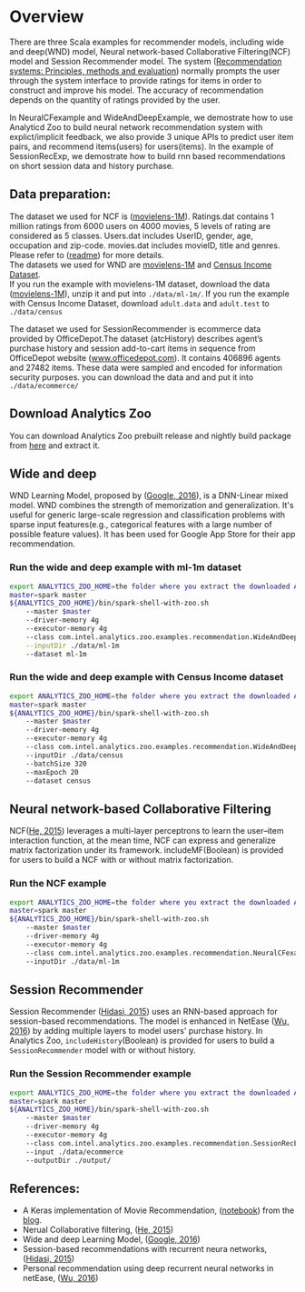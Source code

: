 # Overview

There are three Scala examples for recommender models, including wide and deep(WND) model, Neural network-based Collaborative Filtering(NCF) model and Session Recommender model.
The system ([Recommendation systems: Principles, methods and evaluation](http://www.sciencedirect.com/science/article/pii/S1110866515000341)) normally prompts the user through the system interface to provide ratings for items in order to construct and improve his model. The accuracy of recommendation depends on the quantity of ratings provided by the user.  

In NeuralCFexample and WideAndDeepExample, we demostrate how to use Analyticd Zoo to build neural network recommendation system with explict/implicit feedback, we also provide 3 unique APIs to predict user item pairs, and recommend items(users) for users(items). In the example of SessionRecExp, we demostrate how to build rnn based recommendations on short session data and history purchase.

## Data preparation: 
   The dataset we used for NCF is ([movielens-1M](https://grouplens.org/datasets/movielens/1m/)). Ratings.dat contains 1 million ratings from 6000 users on 4000 movies, 5 levels of rating are considered as 5 classes. Users.dat includes UserID, gender, age, occupation and zip-code. movies.dat includes movieID, title and genres. Please refer to ([readme](http://files.grouplens.org/datasets/movielens/ml-1m-README.txt)) for more details.  
   The datasets we used for WND are [movielens-1M](https://grouplens.org/datasets/movielens/1m/) and [Census Income Dataset](https://archive.ics.uci.edu/ml/datasets/Census+Income).  
   If you run the example with movielens-1M dataset, download the data ([movielens-1M](https://grouplens.org/datasets/movielens/1m/)), unzip it and put into `./data/ml-1m/`. If you run the example with Census Income Dataset, download `adult.data` and `adult.test` to `./data/census`
   
   The dataset we used for SessionRecommender is ecommerce data provided by OfficeDepot.The dataset (atcHistory) describes agent’s purchase history and session add-to-cart items in sequence from OfficeDepot website (www.officedepot.com). It contains 406896 agents and 27482 items. These data were sampled and encoded for information security purposes. you can download the data and and put it into `./data/ecommerce/`

## Download Analytics Zoo
   You can download Analytics Zoo prebuilt release and nightly build package from [here](https://analytics-zoo.github.io/master/#release-download/) and extract it.

## Wide and deep
   WND Learning Model, proposed by ([Google, 2016](https://arxiv.org/pdf/1606.07792.pdf)), is a DNN-Linear mixed model. WND combines the strength of memorization and generalization. It's useful for generic large-scale regression and classification problems with sparse input features(e.g., categorical features with a large number of possible feature values). It has been used for Google App Store for their app recommendation.
### Run the wide and deep example with ml-1m dataset
``` bash
export ANALYTICS_ZOO_HOME=the folder where you extract the downloaded Analytics Zoo zip package
master=spark master
${ANALYTICS_ZOO_HOME}/bin/spark-shell-with-zoo.sh
    --master $master
    --driver-memory 4g
    --executor-memory 4g
    --class com.intel.analytics.zoo.examples.recommendation.WideAndDeepExample \
    --inputDir ./data/ml-1m
    --dataset ml-1m
```

### Run the wide and deep example with Census Income dataset
``` bash
export ANALYTICS_ZOO_HOME=the folder where you extract the downloaded Analytics Zoo zip package
master=spark master
${ANALYTICS_ZOO_HOME}/bin/spark-shell-with-zoo.sh
    --master $master
    --driver-memory 4g
    --executor-memory 4g
    --class com.intel.analytics.zoo.examples.recommendation.WideAndDeepExample
    --inputDir ./data/census
    --batchSize 320
    --maxEpoch 20
    --dataset census
```


## Neural network-based Collaborative Filtering
   NCF([He, 2015](https://www.comp.nus.edu.sg/~xiangnan/papers/ncf.pdf)) leverages a multi-layer perceptrons to learn the user–item interaction function, at the mean time, NCF can express and generalize matrix factorization under its framework. includeMF(Boolean) is provided for users to build a NCF with or without matrix factorization. 
### Run the NCF example
``` bash
export ANALYTICS_ZOO_HOME=the folder where you extract the downloaded Analytics Zoo zip package
master=spark master
${ANALYTICS_ZOO_HOME}/bin/spark-shell-with-zoo.sh
    --master $master
    --driver-memory 4g
    --executor-memory 4g
    --class com.intel.analytics.zoo.examples.recommendation.NeuralCFexample
    --inputDir ./data/ml-1m 
```


## Session Recommender
   Session Recommender ([Hidasi, 2015](https://arxiv.org/pdf/1511.06939.pdf)) uses an RNN-based approach for session-based recommendations. The model is enhanced in NetEase ([Wu, 2016](https://ieeexplore.ieee.org/document/7498326)) by adding multiple layers to model users' purchase history. In Analytics Zoo, `includeHistory`(Boolean) is provided for users to build a `SessionRecommender` model with or without history. 
### Run the Session Recommender example
``` bash
export ANALYTICS_ZOO_HOME=the folder where you extract the downloaded Analytics Zoo zip package
master=spark master
${ANALYTICS_ZOO_HOME}/bin/spark-shell-with-zoo.sh
    --master $master
    --driver-memory 4g
    --executor-memory 4g
    --class com.intel.analytics.zoo.examples.recommendation.SessionRecExp
    --input ./data/ecommerce
    --outputDir ./output/
```
## References: 
* A Keras implementation of Movie Recommendation, ([notebook](https://github.com/ririw/ririw.github.io/blob/master/assets/Recommending%20movies.ipynb)) from the [blog](http://blog.richardweiss.org/2016/09/25/movie-embeddings.html).
* Nerual Collaborative filtering, ([He, 2015](https://www.comp.nus.edu.sg/~xiangnan/papers/ncf.pdf))
* Wide and deep Learning Model, ([Google, 2016](https://arxiv.org/pdf/1606.07792.pdf))
* Session-based recommendations with recurrent neura networks, ([Hidasi, 2015](https://arxiv.org/pdf/1511.06939.pdf))
* Personal recommendation using deep recurrent neural networks in netEase, ([Wu, 2016](https://ieeexplore.ieee.org/document/7498326))
